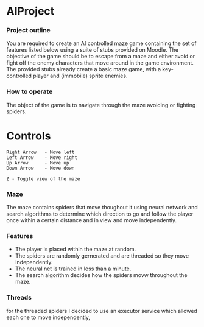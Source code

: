 # AIProject

### Project outline 
You are required to create an AI controlled maze game containing the set of features listed
below using a suite of stubs provided on Moodle. The objective of the game should be to escape
from a maze and either avoid or fight off the enemy characters that move around in the game
environment. The provided stubs already create a basic maze game, with a key-controlled
player and (immobile) sprite enemies.

### How to operate
The object of the game is to navigate through the maze avoiding or fighting spiders.
# Controls 
    Right Arrow   - Move left
    Left Arrow    - Move right
    Up Arrow      - Move up
    Down Arrow    - Move down
    
    Z - Toggle view of the maze
  
### Maze 
The maze contains spiders that move thoughout it using neural network and search algorithms to determine 
which direction to go and follow the player once within a certain distance and in view and move independently.

### Features
* The player is placed within the maze at random.
* The spiders are randomly gernerated and are threaded so they move independently.
* The neural net is trained in less than a minute.
* The search algorithm decides how the spiders movw throughout the maze.

### Threads
for the threaded spiders I decided to use an executor service which allowed each one to move independently,

